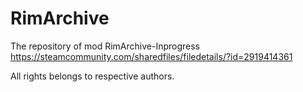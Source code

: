 # RimArchive
The repository of mod RimArchive-Inprogress<br/>
https://steamcommunity.com/sharedfiles/filedetails/?id=2919414361

All rights belongs to respective authors.
